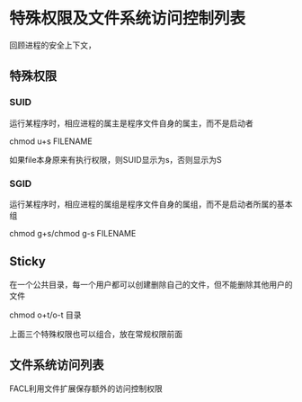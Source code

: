 # 特殊权限及文件系统访问控制列表

回顾进程的安全上下文，

## 特殊权限

### SUID

运行某程序时，相应进程的属主是程序文件自身的属主，而不是启动者

chmod u+s FILENAME

如果file本身原来有执行权限，则SUID显示为s，否则显示为S

### SGID

运行某程序时，相应进程的属组是程序文件自身的属组，而不是启动者所属的基本组

chmod g+s/chmod g-s FILENAME

## Sticky

在一个公共目录，每一个用户都可以创建删除自己的文件，但不能删除其他用户的文件

chmod o+t/o-t 目录



上面三个特殊权限也可以组合，放在常规权限前面

## 文件系统访问列表

FACL利用文件扩展保存额外的访问控制权限